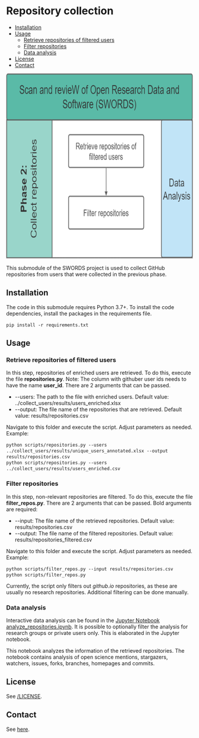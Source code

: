 # Repository collection <!-- omit in toc -->

- [Installation](#installation)
- [Usage](#usage)
  - [Retrieve repositories of filtered users](#retrieve-repositories-of-filtered-users)
  - [Filter repositories](#filter-repositories)
  - [Data analysis](#data-analysis)
- [License](#license)
- [Contact](#contact)

<img src="../docs/Phase_2.png" height="500">

This submodule of the SWORDS project is used to collect GitHub repositories from users that were collected in the previous phase. 

## Installation 

The code in this submodule requires Python 3.7+. To install the code dependencies, install the packages in the requirements file. 

```console
pip install -r requirements.txt
```

## Usage

### Retrieve repositories of filtered users

In this step, repositories of enriched users are retrieved. To do this, execute the file **repositories.py**. Note: The column with githuber user ids needs to have the name **user_id**.
There are 2 arguments that can be passed.

- --users: The path to the file with enriched users. Default value: ../collect_users/results/users_enriched.xlsx
- --output: The file name of the repositories that are retrieved. Default value: results/repositories.csv

Navigate to this folder and execute the script. Adjust parameters as needed. Example:

```console
python scripts/repositories.py --users ../collect_users/results/unique_users_annotated.xlsx --output results/repositories.csv
python scripts/repositories.py --users ../collect_users/results/users_enriched.csv
```

### Filter repositories

In this step, non-relevant repositories are filtered. To do this, execute the file **filter_repos.py**.
There are 2 arguments that can be passed. Bold arguments are required:

- --input: The file name of the retrieved repositories. Default value: results/repositories.csv
- --output: The file name of the filtered repositories. Default value: results/repositories_filtered.csv

Navigate to this folder and execute the script. Adjust parameters as needed. Example:

```console
python scripts/filter_repos.py --input results/repositories.csv 
python scripts/filter_repos.py
```

Currently, the script only filters out *github.io* repositories, as these are usually no research repositories. Additional filtering can be done manually.

### Data analysis

Interactive data analysis can be found in the [Jupyter Notebook analyze_repositories.ipynb](analyze_repositories.ipynb). It is possible to optionally filter the analysis for research groups or private users only. This is elaborated in the Jupyter notebook.

This notebook analyzes the information of the retrieved repositories. The notebook contains analysis of open science mentions, stargazers, watchers, issues, forks, branches, homepages and commits.

## License 

See [/LICENSE](../LICENSE).

## Contact 

See [here](../README.md#contact).